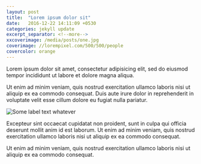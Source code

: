 ```yaml
---
layout: post
title:  "Lorem ipsum dolor sit"
date:   2016-12-22 14:11:09 +0530
categories: jekyll update
excerpt_separator: <!--more-->
xxcoverimage: /media/posts/one.jpg
coverimage: //lorempixel.com/500/500/people
covercolor: orange
---
```

Lorem ipsum dolor sit amet, consectetur adipisicing elit, sed do eiusmod
tempor incididunt ut labore et dolore magna aliqua. 

<!--more-->

Ut enim ad minim veniam,
quis nostrud exercitation ullamco laboris nisi ut aliquip ex ea commodo
consequat. Duis aute irure dolor in reprehenderit in voluptate velit esse
cillum dolore eu fugiat nulla pariatur. 

![Some label text whatever](//lorempixel.com/500/500/people)

Excepteur sint occaecat cupidatat non proident, sunt in culpa qui officia 
deserunt mollit anim id est laborum. Ut enim ad minim veniam,
quis nostrud exercitation ullamco laboris nisi ut aliquip ex ea commodo
consequat. 

Ut enim ad minim veniam, quis nostrud exercitation ullamco laboris nisi ut 
aliquip ex ea commodo consequat.